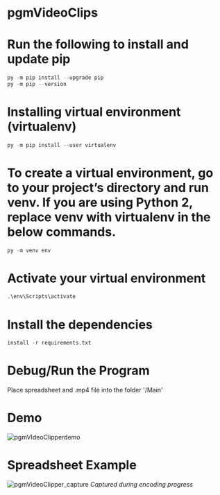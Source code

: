 # pgmVideoClips

# Run the following to install and update pip
```python
py -m pip install --upgrade pip
py -m pip --version
```
# Installing virtual environment (virtualenv)
```python
py -m pip install --user virtualenv
```
# To create a virtual environment, go to your project’s directory and run venv. If you are using Python 2, replace venv with virtualenv in the below commands.
```python
py -m venv env
```
# Activate your virtual environment
```python
.\env\Scripts\activate
```
# Install the dependencies
```python
install -r requirements.txt
```
# Debug/Run the Program

Place spreadsheet and .mp4 file into the folder '/Main'

# Demo
![pgmVIdeoClipperdemo](https://user-images.githubusercontent.com/59584473/169143437-36be22ba-f48d-4922-8ab2-cb2a5ccd6af2.gif)

# Spreadsheet Example
![pgmVideoClipper_capture](https://user-images.githubusercontent.com/59584473/169146465-1a331c3e-1100-4bd7-b131-7ded0f9e1640.png)
*Captured during encoding progress*
